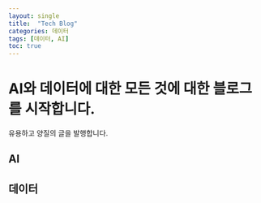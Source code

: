 ```yaml
---
layout: single
title:  "Tech Blog"
categories: 데이터
tags: [데이터, AI]
toc: true
---
```


# AI와 데이터에 대한 모든 것에 대한 블로그를 시작합니다.

유용하고 양질의 글을 발행합니다. 





## AI



## 데이터
